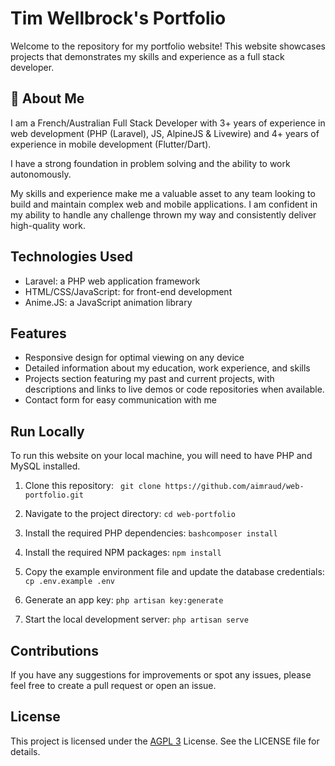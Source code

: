 
# Tim Wellbrock's Portfolio

Welcome to the repository for my portfolio website! 
This website showcases projects that demonstrates my skills and experience as a full stack developer.



## 🚀 About Me
I am a French/Australian Full Stack Developer with 3+ years of experience in web development (PHP (Laravel), JS, AlpineJS & Livewire) and 4+ years of experience in mobile development (Flutter/Dart).

I have a strong foundation in problem solving and the ability to work autonomously. 

My skills and experience make me a valuable asset to any team looking to build and maintain complex web and mobile applications. I am confident in my ability to handle any challenge thrown my way and consistently deliver high-quality work.
## Technologies Used
- Laravel: a PHP web application framework
- HTML/CSS/JavaScript: for front-end development
- Anime.JS: a JavaScript animation library
## Features

- Responsive design for optimal viewing on any device
- Detailed information about my education, work experience, and skills
- Projects section featuring my past and current projects, with descriptions and links to live demos or code repositories when available.
- Contact form for easy communication with me


## Run Locally

To run this website on your local machine, you will need to have PHP and MySQL installed.

1. Clone this repository: ``` git clone https://github.com/aimraud/web-portfolio.git```

2. Navigate to the project directory: ```cd web-portfolio```

3. Install the required PHP dependencies: ```bashcomposer install```

3. Install the required NPM packages: ```npm install```

5. Copy the example environment file and update the database credentials: ```cp .env.example .env```

5. Generate an app key: ```php artisan key:generate```

6. Start the local development server: ```php artisan serve```

## Contributions

If you have any suggestions for improvements or spot any issues, please feel free to create a pull request or open an issue.


## License
This project is licensed under the [AGPL 3](https://www.gnu.org/licenses/agpl-3.0.en.html) License. See the LICENSE file for details.



